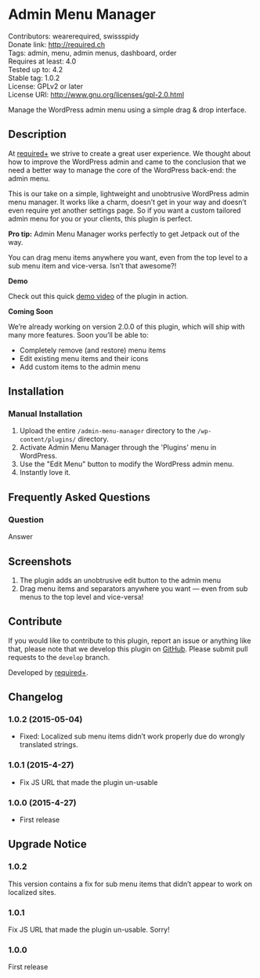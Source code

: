 # Admin Menu Manager #
Contributors:      wearerequired, swissspidy  
Donate link:       http://required.ch  
Tags:              admin, menu, admin menus, dashboard, order  
Requires at least: 4.0  
Tested up to:      4.2  
Stable tag:        1.0.2  
License:           GPLv2 or later  
License URI:       http://www.gnu.org/licenses/gpl-2.0.html  

Manage the WordPress admin menu using a simple drag & drop interface.

## Description ##

At [required+](http://required.ch/ "Team of experienced web professionals from Switzerland & Germany") we strive to create a great user experience. We thought about how to improve the WordPress admin and came to the conclusion that we need a better way to manage the core of the WordPress back-end: the admin menu.

This is our take on a simple, lightweight and unobtrusive WordPress admin menu manager. It works like a charm, doesn’t get in your way and doesn’t even require yet another settings page. So if you want a custom tailored admin menu for you or your clients, this plugin is perfect.

**Pro tip:** Admin Menu Manager works perfectly to get Jetpack out of the way.

You can drag menu items anywhere you want, even from the top level to a sub menu item and vice-versa. Isn’t that awesome?!

**Demo**

Check out this quick [demo video](https://cloudup.com/cJM_wnxhlJo) of the plugin in action.

**Coming Soon**

We’re already working on version 2.0.0 of this plugin, which will ship with many more features. Soon you’ll be able to:

* Completely remove (and restore) menu items
* Edit existing menu items and their icons
* Add custom items to the admin menu

## Installation ##

### Manual Installation ###

1. Upload the entire `/admin-menu-manager` directory to the `/wp-content/plugins/` directory.
2. Activate Admin Menu Manager through the 'Plugins' menu in WordPress.
3. Use the "Edit Menu" button to modify the WordPress admin menu.
4. Instantly love it.

## Frequently Asked Questions ##

### Question ###

Answer

## Screenshots ##

1. The plugin adds an unobtrusive edit button to the admin menu
2. Drag menu items and separators anywhere you want — even from sub menus to the top level and vice-versa!

## Contribute ##

If you would like to contribute to this plugin, report an issue or anything like that, please note that we develop this plugin on [GitHub](https://github.com/wearerequired/admin-menu-manager). Please submit pull requests to the `develop` branch.

Developed by [required+](http://required.ch/ "Team of experienced web professionals from Switzerland & Germany").

## Changelog ##

### 1.0.2 (2015-05-04) ###
* Fixed: Localized sub menu items didn’t work properly due do wrongly translated strings.

### 1.0.1 (2015-4-27) ###
* Fix JS URL that made the plugin un-usable

### 1.0.0 (2015-4-27) ###
* First release

## Upgrade Notice ##

### 1.0.2 ###
This version contains a fix for sub menu items that didn’t appear to work on localized sites.

### 1.0.1 ###
Fix JS URL that made the plugin un-usable. Sorry!

### 1.0.0 ###
First release
